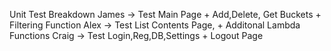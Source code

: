 Unit Test Breakdown
James
  -> Test Main Page + Add,Delete, Get Buckets + Filtering Function
Alex
  -> Test List Contents Page, + Additonal Lambda Functions
Craig
  -> Test Login,Reg,DB,Settings + Logout Page

